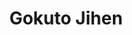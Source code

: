 --- 
title: "Gokuto Jihen"
publishdate: "2019-9-4T16:48:46+02:00"
src: "https://365manga.net/manga/gokuto-jihen"
image: "https://data.365manga.net/images/thumbnails/2021-gokuto-jihen.jpg"
description: "Based on the horror game by Rinne-dou. 'Capture the deceased one.' Under these instructions, Kirishima heads off to a closed-down school where ghost stories dwell―― (Source: Tosiaki)"
---